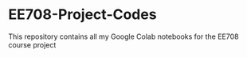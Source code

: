 # EE708-Project-Codes
This repository contains all my Google Colab notebooks for the EE708 course project